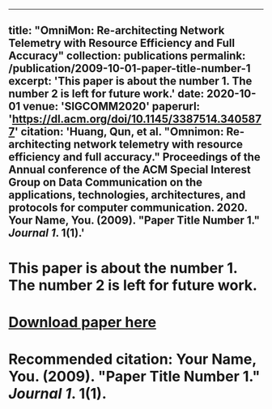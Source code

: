  ---
 title: "OmniMon: Re-architecting Network Telemetry with Resource Efficiency and Full Accuracy"
 collection: publications
 permalink: /publication/2009-10-01-paper-title-number-1
 excerpt: 'This paper is about the number 1. The number 2 is left for future work.'
 date: 2020-10-01
 venue: 'SIGCOMM2020'
 paperurl: 'https://dl.acm.org/doi/10.1145/3387514.3405877'
 citation: 'Huang, Qun, et al. "Omnimon: Re-architecting network telemetry with resource efficiency and full accuracy." Proceedings of the Annual conference of the ACM Special Interest Group on Data Communication on the applications, technologies, architectures, and protocols for computer communication. 2020. Your Name, You. (2009). &quot;Paper Title Number 1.&quot; <i>Journal 1</i>. 1(1).'
 ---
 # This paper is about the number 1. The number 2 is left for future work.
 
 # [Download paper here](http://academicpages.github.io/files/paper1.pdf)
 
 # Recommended citation: Your Name, You. (2009). "Paper Title Number 1." <i>Journal 1</i>. 1(1).